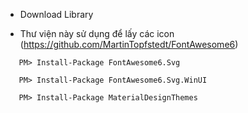 - Download Library

- Thư viện này sử dụng để lấy các icon (https://github.com/MartinTopfstedt/FontAwesome6)

```
   PM> Install-Package FontAwesome6.Svg
```

```
   PM> Install-Package FontAwesome6.Svg.WinUI
```

```
   PM> Install-Package MaterialDesignThemes
```
